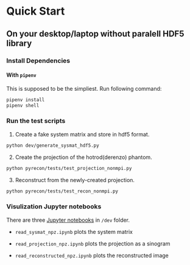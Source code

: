 # Quick Start

## On your desktop/laptop without paralell HDF5 library

### Install Dependencies

#### With `pipenv`
This is supposed to be the simpliest. Run following command:
```sh
pipenv install
pipenv shell
```
### Run the test scripts

1. Create a fake system matrix and store in hdf5 format.
```sh
python dev/generate_sysmat_hdf5.py
```
2. Create the projection of the hotrod(derenzo) phantom.
```sh
python pyrecon/tests/test_projection_nonmpi.py
```
3. Reconstruct from the newly-created projection.
```sh
python pyrecon/tests/test_recon_nonmpi.py
```

### Visulization Jupyter notebooks
There are three [Jupyter notebooks](https://docs.jupyter.org/en/latest/) in `/dev` folder.

- `read_sysmat_npz.ipynb`
  plots the system matrix

- `read_projection_npz.ipynb`
  plots the projection as a sinogram

- `read_reconstructed_npz.ipynb`
  plots the reconstructed image